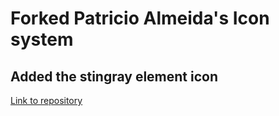 # Forked Patricio Almeida's Icon system
## Added the stingray element icon 
[Link to repository](https://github.com/pja275/svg-icon-system)
